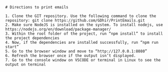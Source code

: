     # Directions to print emails

    1. Clone the GIT repository. Use the following command to clone the repository: git clone https://github.com/GDhir/PrintEmails.git
    2. Make sure NodeJS is installed on the system. To install nodejs, use https://nodejs.org/en/download/package-manager/
    3. Within the root folder of the project, run “npm install” to install the project dependencies
    4. Now, if the dependencies are installed successfully, run “npm run start”
    5. Go to the browser window and move to “http://127.0.0.1:8080”
    6. Refresh the browser once if the output isn’t displayed.
    7. Go to the console window on VSCODE or terminal in Linux to see the output on terminal
